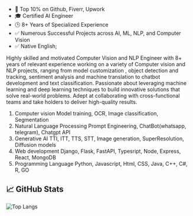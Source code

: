 - 🎯 Top 10% on Github, Fiverr, Upwork
- 🎓 Certified AI Engineer
- 🕒 8+ Years of Specialized Experience
- ✅ Numerous Successful Projects across AI, ML, NLP, and Computer Vision
- ✅ Native English;

Highly skilled and motivated Computer Vision and NLP Engineer with 8+ years of relevant experience working on a variety of Computer vision and NLP projects, ranging from model customization , object detection and tracking, sentiment analysis and machine translation to chatbot development and text classification.
Passionate about leveraging machine learning and deep learning techniques to build innovative
solutions that solve real-world problems. Adept at collaborating with cross-functional teams and take holders to deliver high-quality results.

1. Computer vision
	Model training, OCR, Image classification, Segmentation
2. Natural Language Processing
	Prompt Engineering, ChatBot(whatsapp, telegram), Chatgpt API
3. Generative AI
	TTI, ITT, TTS, STT, Image generation, SuperResolution, Diffusion models
4. Web development
	Django, Flask, FastAPI, Typesript, Node, Express, React, MongoDB
5. Programming Language
	Python, Javascript, Html, CSS, Java, C++, C#, R, GO

## 📈 GitHub Stats
![Top Langs](https://github-readme-stats.vercel.app/api/top-langs/?username=codetechmaster999&layout=compact&theme=radical)
